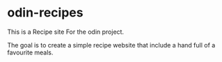 # odin-recipes

This is a Recipe site For the odin project.

The goal is to create a simple recipe website that include a hand full of a favourite meals.

